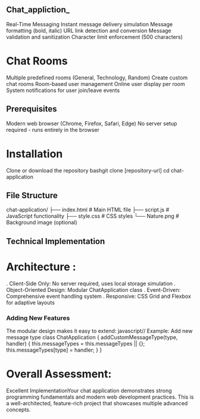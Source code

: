 ## Chat_appliction_
Real-Time Messaging
Instant message delivery simulation
Message formatting (bold, italic)
URL link detection and conversion
Message validation and sanitization
Character limit enforcement (500 characters)

# Chat Rooms
Multiple predefined rooms (General, Technology, Random)
Create custom chat rooms
Room-based user management
Online user display per room
System notifications for user join/leave events

## Prerequisites

Modern web browser (Chrome, Firefox, Safari, Edge)
No server setup required - runs entirely in the browser
# Installation
Clone or download the repository
bashgit clone [repository-url]
cd chat-application

## File Structure
chat-application/
├── index.html          # Main HTML file
├── script.js           # JavaScript functionality
├── style.css           # CSS styles
└── Nature.png          # Background image (optional)

## Technical Implementation
# Architecture :
. Client-Side Only: No server required, uses local storage simulation
. Object-Oriented Design: Modular ChatApplication class
. Event-Driven: Comprehensive event handling system
. Responsive: CSS Grid and Flexbox for adaptive layouts

### Adding New Features
The modular design makes it easy to extend:
javascript// Example: Add new message type
class ChatApplication {
  addCustomMessageType(type, handler) {
    this.messageTypes = this.messageTypes || {};
    this.messageTypes[type] = handler;
  }
}
# Overall Assessment:
Excellent ImplementationYour chat application demonstrates strong programming fundamentals and modern web development practices. This is a well-architected, feature-rich project that showcases multiple advanced concepts.
